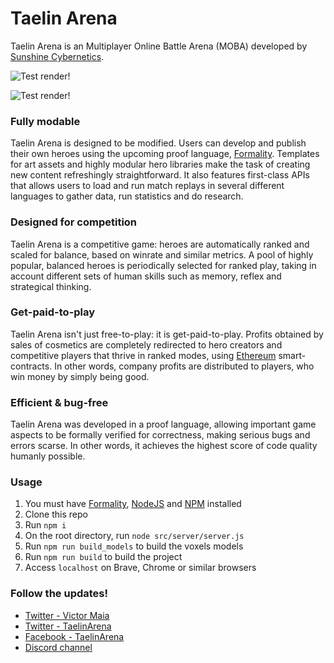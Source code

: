 Taelin Arena
============

Taelin Arena is an Multiplayer Online Battle Arena
(MOBA) developed by [Sunshine
Cybernetics](http://sunshinecybernetics.com/).

![Test render!](https://media.giphy.com/media/iFIbmfxlFkcNv4ygVW/giphy.gif)

![Test render!](https://media.giphy.com/media/TL11C3bEnJn4rzE1RQ/giphy.gif)

### Fully modable

Taelin Arena is designed to be modified. 
Users can develop and publish their own heroes
using the upcoming proof language,
[Formality](https://github.com/moonad/formality). Templates
for art assets and highly modular hero libraries make the
task of creating new content refreshingly straightforward.
It also features first-class APIs that allows users to load
and run match replays in several different languages to
gather data, run statistics and do research. 

### Designed for competition

Taelin Arena is a competitive game: heroes are automatically ranked
and scaled for balance, based on winrate and similar
metrics. A pool of highly popular, balanced heroes is
periodically selected for ranked play, taking in account
different sets of human skills such as memory, reflex and
strategical thinking.

### Get-paid-to-play

Taelin Arena isn't just free-to-play: it is get-paid-to-play. Profits
obtained by sales of cosmetics are completely redirected to
hero creators and competitive players that thrive in ranked
modes, using [Ethereum](https://github.com/ethereum)
smart-contracts. In other words, company profits are
distributed to players, who win money by simply being good.

### Efficient & bug-free

Taelin Arena was developed in a proof language, allowing important
game aspects to be formally verified for correctness, making
serious bugs and errors scarse. In other words, it achieves
the highest score of code quality humanly possible.

### Usage
1. You must have [Formality](https://github.com/moonad/formality), [NodeJS](https://nodejs.org) and [NPM](http://npmjs.com) installed
2. Clone this repo
3. Run `npm i`
4. On the root directory, run `node src/server/server.js`
4. Run `npm run build_models` to build the voxels models
5. Run `npm run build` to build the project
6. Access `localhost` on Brave, Chrome or similar browsers

### Follow the updates!
- [Twitter - Victor Maia](https://twitter.com/maiavictr)
- [Twitter - TaelinArena](https://twitter.com/taelinarena)
- [Facebook - TaelinArena](https://www.facebook.com/TaelinArena/)
- [Discord channel](discord.gg/wYFeYvG)
